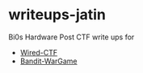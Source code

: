 # writeups-jatin
Bi0s Hardware Post CTF write ups for
- [Wired-CTF](https://github.com/Jatin-exe/writeups-jatin/blob/main/wiredctf.md)
- [Bandit-WarGame](https://github.com/Jatin-exe/writeups-jatin/blob/main/bandit.md)
